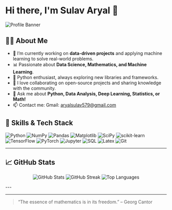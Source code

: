 # Hi there, I'm Sulav Aryal 👋

![Profile Banner](https://images.unsplash.com/photo-1465101046530-73398c7f28ca?auto=format&fit=crop&w=1350&q=80)

## 🧑‍💻 About Me

- 🔭 I’m currently working on **data-driven projects** and applying machine learning to solve real-world problems.
- 📊 Passionate about **Data Science, Mathematics, and Machine Learning**.
- 🐍 Python enthusiast, always exploring new libraries and frameworks.
- 🤝 I love collaborating on open-source projects and sharing knowledge with the community.
- 💬 Ask me about **Python, Data Analysis, Deep Learning, Statistics, or Math!**
- 📫 Contact me:
  Gmail: aryalsulav579@gmail.com

## 🧠 Skills & Tech Stack

![Python](https://img.shields.io/badge/-Python-3776AB?style=flat-square&logo=python&logoColor=white)
![NumPy](https://img.shields.io/badge/-NumPy-013243?style=flat-square&logo=numpy)
![Pandas](https://img.shields.io/badge/-Pandas-150458?style=flat-square&logo=pandas)
![Matplotlib](https://img.shields.io/badge/-Matplotlib-11557C?style=flat-square&logo=matplotlib)
![SciPy](https://img.shields.io/badge/-SciPy-8CAAE6?style=flat-square&logo=scipy)
![scikit-learn](https://img.shields.io/badge/-scikit--learn-F7931E?style=flat-square&logo=scikit-learn&logoColor=white)
![TensorFlow](https://img.shields.io/badge/-TensorFlow-FF6F00?style=flat-square&logo=tensorflow)
![PyTorch](https://img.shields.io/badge/-PyTorch-EE4C2C?style=flat-square&logo=pytorch)
![Jupyter](https://img.shields.io/badge/-Jupyter-F37626?style=flat-square&logo=jupyter)
![SQL](https://img.shields.io/badge/-SQL-4479A1?style=flat-square&logo=postgresql)
![Latex](https://img.shields.io/badge/-LaTeX-008080?style=flat-square&logo=latex)
![Git](https://img.shields.io/badge/-Git-F05032?style=flat-square&logo=git)

---

## 📈 GitHub Stats

<p align="center">
  <img src="https://github-readme-stats.vercel.app/api?username=PheoniX1001&show_icons=true&theme=radical" alt="GitHub Stats" />
  <img src="https://github-readme-streak-stats.herokuapp.com/?user=PheoniX1001&theme=radical" alt="GitHub Streak" />
  <img src="https://github-readme-stats.vercel.app/api/top-langs/?username=PheoniX1001&layout=compact&theme=radical" alt="Top Languages" />
</p>
---

---

> “The essence of mathematics is in its freedom.” – Georg Cantor
